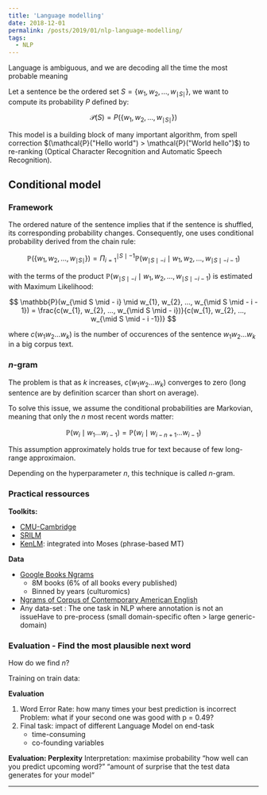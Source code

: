 ```yaml
---
title: 'Language modelling'
date: 2018-12-01
permalink: /posts/2019/01/nlp-language-modelling/
tags:
  - NLP
---
```


Language is ambiguous, and we are decoding all the time the most probable meaning

Let a sentence be the ordered set $S = \{w_{1}, w_{2}, ..., w_{\mid S \mid} \}$, we want to compute its probability $P$ defined by:

$$
\mathcal{P}(S) = P(\{w_{1}, w_{2}, ..., w_{\mid S \mid} \})
$$

This model is a building block of many important algorithm, from spell correction $(\mathcal{P}("Hello world") > \mathcal{P}("World hello")$) to re-ranking (Optical Character Recognition and Automatic Speech Recognition).

## Conditional model

### Framework

The ordered nature of the sentence implies that if the sentence is shuffled, its corresponding probability changes. Consequently, one uses conditional probability derived from the chain rule:

$$
\mathbb{P}(\{w_{1}, w_{2}, ..., w_{\mid S \mid} \}) =\Pi_{i=1}^{\mid S\mid - 1} \mathbb{P}(w_{\mid S \mid - i}\mid w_{1}, w_{2}, ..., w_{\mid S \mid - i-1})
$$

with the terms of the product $\mathbb{P}(w_{\mid S \mid - i}\mid w_{1}, w_{2}, ..., w_{\mid S \mid - i-1})$ is estimated with Maximum Likelihood:

$$
\mathbb{P}(w_{\mid S \mid - i} \mid w_{1}, w_{2}, ..., w_{\mid S \mid - i - 1}) = \frac{c(w_{1}, w_{2}, ..., w_{\mid S \mid - i})}{c(w_{1}, w_{2}, ..., w_{\mid S \mid - i -1})}
$$

where $c(w_{1} w_{2} ... w_{k})$ is the number of occurences of the sentence $w_{1} w_{2} ... w_{k}$ in a big corpus text.

### $n$-gram

The problem is that as $k$ increases, $c(w_{1} w_{2} ... w_{k})$ converges to zero (long sentence are by definition scarcer than short on average).

To solve this issue, we assume the conditional probabilities are Markovian, meaning that only the $n$ most recent words matter:

$$
\mathbb{P}(w_{i} \mid w_{1} ... w_{i-1}) = \mathbb{P}(w_{i} \mid w_{i-n+1} ... w_{i-1})
$$

This assumption approximately holds true for text because of few long-range approximaion.

Depending on the hyperparameter $n$, this technique is called $n$-gram.

### Practical ressources

<b>Toolkits:</b>
- [CMU-Cambridge](http://www.speech.cs.cmu.edu/SLM)
- [SRILM](http://www.speech.sri.com/projects/srilm/)
- [KenLM](https://kheafield.com/code/kenlm/): integrated into Moses (phrase-based MT)

<b>Data</b>
- [Google Books Ngrams](http://storage.googleapis.com/books/ngrams/books/datasetsv2.html)
    * 8M books (6% of all books every published)
    * Binned by years (culturomics)
- [Ngrams of Corpus of Contemporary American English](https://www.ngrams.info/download_coca.asp)
- Any data-set : The one task in NLP where annotation is not an issueHave to pre-process (small domain-specific often > large generic-domain)

### Evaluation - Find the most plausible next word

How do we find $n$?

Training on train data:

<b>Evaluation</b>
1. Word Error Rate: how many times your best prediction is incorrect
Problem: what if your second one was good with p = 0.49?
2. Final task: impact of different Language Model on end-task 
    * time-consuming
    * co-founding variables

<b>Evaluation: Perplexity</b>
Interpretation: maximise probability
“how well can you predict upcoming word?”
“amount of surprise that the test data generates for your model“

------
